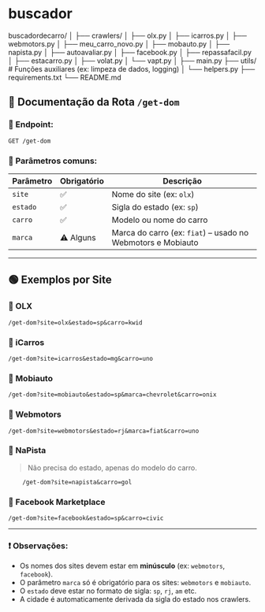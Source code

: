 # buscador

buscadordecarro/
│
├── crawlers/
│   ├── olx.py
│   ├── icarros.py
│   ├── webmotors.py
│   ├── meu_carro_novo.py
│   ├── mobauto.py
│   ├── napista.py
│   ├── autoavaliar.py
│   ├── facebook.py
│   ├── repassafacil.py
│   ├── estacarro.py
│   ├── volat.py
│   └── vapt.py
│
├── main.py
├── utils/              # Funções auxiliares (ex: limpeza de dados, logging)
│   └── helpers.py
├── requirements.txt
└── README.md


## 📘 Documentação da Rota `/get-dom`

### 🔗 Endpoint:

```
GET /get-dom
```

### 📌 Parâmetros comuns:

| Parâmetro | Obrigatório | Descrição                                                   |
| --------- | ----------- | ----------------------------------------------------------- |
| `site`    | ✅           | Nome do site (ex: `olx`)                                    |
| `estado`  | ✅           | Sigla do estado (ex: `sp`)                                  |
| `carro`   | ✅           | Modelo ou nome do carro                                     |
| `marca`   | ⚠️ Alguns   | Marca do carro (ex: `fiat`) – usado no Webmotors e Mobiauto |

---

## 🟢 Exemplos por Site

### 🔹 OLX

```
/get-dom?site=olx&estado=sp&carro=kwid
```

### 🔹 iCarros

```
/get-dom?site=icarros&estado=mg&carro=uno
```

### 🔹 Mobiauto

```
/get-dom?site=mobiauto&estado=sp&marca=chevrolet&carro=onix
```

### 🔹 Webmotors

```
/get-dom?site=webmotors&estado=rj&marca=fiat&carro=uno
```

### 🔹 NaPista

> Não precisa do estado, apenas do modelo do carro.

```
    /get-dom?site=napista&carro=gol
```

### 🔹 Facebook Marketplace

```
/get-dom?site=facebook&estado=sp&carro=civic
```

---

### ❗ Observações:

* Os nomes dos sites devem estar em **minúsculo** (ex: `webmotors`, `facebook`).
* O parâmetro `marca` só é obrigatório para os sites: `webmotors` e `mobiauto`.
* O `estado` deve estar no formato de sigla: `sp`, `rj`, `am` etc.
* A cidade é automaticamente derivada da sigla do estado nos crawlers.

